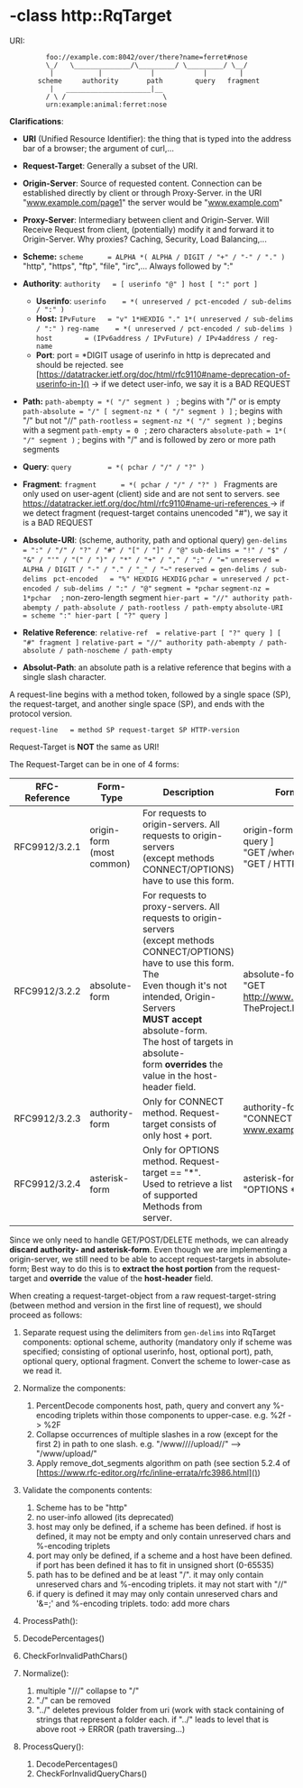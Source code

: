 # -class http::RqTarget

URI:

```
         foo://example.com:8042/over/there?name=ferret#nose
         \_/   \______________/\_________/ \_________/ \__/
          |           |            |            |        |
       scheme     authority       path        query   fragment
          |   _____________________|__
         / \ /                        \
         urn:example:animal:ferret:nose
```

**Clarifications**:

* **URI** (Unified Resource Identifier): the thing that is typed into the address bar of a browser; the argument of curl,...
* **Request-Target**: Generally a subset of the URI.
* **Origin-Server**: Source of requested content. Connection can be established directly by client or through Proxy-Server. in the URI "www.example.com/page1" the server would be "www.example.com"
* **Proxy-Server**: Intermediary between client and Origin-Server. Will Receive Request from client, (potentially) modify it and forward it to Origin-Server. Why proxies? Caching, Security, Load Balancing,...
* **Scheme:**
  `scheme      = ALPHA *( ALPHA / DIGIT / "+" / "-" / "." )`
  "http", "https", "ftp", "file", "irc",... Always followed by ":"
* **Authority**:
  `authority   = [ userinfo "@" ] host [ ":" port ]`

  * **Userinfo**:
    `userinfo    = *( unreserved / pct-encoded / sub-delims / ":" )`
  * **Host:**
    `IPvFuture   = "v" 1*HEXDIG "." 1*( unreserved / sub-delims / ":" )`
    `reg-name    = *( unreserved / pct-encoded / sub-delims )`
    `host        = (IPv6address / IPvFuture) / IPv4address / reg-name `
  * **Port**:
    port          = *DIGIT
    usage of userinfo in http is deprecated and should be rejected. see [https://datatracker.ietf.org/doc/html/rfc9110#name-deprecation-of-userinfo-in-]()
    -> if we detect user-info, we say it is a BAD REQUEST
* **Path:**
  `path-abempty = *( "/" segment ) `                              ; begins with "/" or is empty
  `path-absolute = "/" [ segment-nz * ( "/" segment ) ]` ; begins with "/" but not "//"
  `path-rootless`	`= segment-nz *( "/" segment )`	  ; begins with a segment
  `path-empty = 0 `						  ; zero characters
  `absolute-path = 1*( "/" segment )`      ; begins with "/" and is followed by zero or more path segments
* **Query**:
  `query         = *( pchar / "/" / "?" )`
* **Fragment**:
  `fragment      = *( pchar / "/" / "?" ) `
  Fragments are only used on user-agent (client) side and are not sent to servers. see [https://datatracker.ietf.org/doc/html/rfc9110#name-uri-references
  ]()-> if we detect fragment (request-target contains unencoded "#"), we say it is a BAD REQUEST
* **Absolute-URI**: (scheme, authority, path and optional query)
  `gen-delims = ":" / "/" / "?" / "#" / "[" / "]" / "@"`
  `sub-delims = "!" / "$" / "&" / "'" / "(" / ")" / "*" / "+" / "," / ";" / "="`
  `unreserved = ALPHA / DIGIT / "-" / "." / "_" / "~"`
  `reserved = gen-delims / sub-delims `
  `pct-encoded   = "%" HEXDIG HEXDIG`
  `pchar = unreserved / pct-encoded / sub-delims / ":" / "@"`
  `segment = *pchar`
  `segment-nz = 1*pchar  ` ; non-zero-length segment
  `hier-part = "//" authority path-abempty / path-absolute / path-rootless / path-empty`
  `absolute-URI  = scheme ":" hier-part [ "?" query ]`
* **Relative Reference**:
  `relative-ref  = relative-part [ "?" query ] [ "#" fragment ]`
  `relative-part = "//" authority path-abempty / path-absolute / path-noscheme / path-empty`
* **Absolut-Path**:
  an absolute path is a relative reference that begins with a single slash character.

A request-line begins with a method token, followed by a single space (SP), the request-target, and another single space (SP), and ends with the protocol version.

`request-line   = method SP request-target SP HTTP-version`

Request-Target is **NOT** the same as URI!

The Request-Target can be in one of 4 forms:

| RFC-Reference | Form-Type                      | Description                                                                                                                                                                                                                                                                                                                                  | Format & Example(s)                                                                                    |
| ------------- | ------------------------------ | -------------------------------------------------------------------------------------------------------------------------------------------------------------------------------------------------------------------------------------------------------------------------------------------------------------------------------------------- | ------------------------------------------------------------------------------------------------------ |
| RFC9912/3.2.1 | origin-form<br />(most common) | For requests to origin-servers. All requests to origin-servers<br />(except methods CONNECT/OPTIONS) have to use this form.                                                                                                                                                                                                                  | origin-form    = absolute-path [ "?" query ]<br />"GET /where?q=now HTTP/1.1"<br />"GET / HTTP/1.1"    |
| RFC9912/3.2.2 | absolute-form                  | For requests to proxy-servers. All requests to origin-servers<br />(except methods CONNECT/OPTIONS) have to use this form.<br />The <br />Even though it's not intended, Origin-Servers **MUST** **accept** absolute-form.<br />The host of targets in absolute-form **overrides** the value in the host-header field. | absolute-form  = absolute-URI<br />"GET http://www.example.org/pub/WWW/<br />TheProject.html HTTP/1.1" |
| RFC9912/3.2.3 | authority-form                 | Only for CONNECT method. Request-target consists of only host + port.                                                                                                                                                                                                                                                                       | authority-form = uri-host ":" port<br />"CONNECT www.example.com:7070"                                 |
| RFC9912/3.2.4 | asterisk-form                  | Only for OPTIONS method. Request-target == "*".<br />Used to retrieve a list of supported Methods from server.                                                                                                                                                                                                                               | asterisk-form  = "*"<br />"OPTIONS * HTTP/1.1"                                                         |

Since we only need to handle GET/POST/DELETE methods, we can already **discard authority- and asterisk-form**.
Even though we are implementing a origin-server, we still need to be able to accept request-targets in absolute-form;
Best way to do this is to **extract the host portion** from the request-target and **override** the value of the **host-header** field.

When creating a request-target-object from a raw request-target-string (between method and version in the first line of request), we should proceed as follows:

1. Separate request using the delimiters from  `gen-delims`  into RqTarget components: optional scheme, authority (mandatory only if scheme was specified; consisting of optional userinfo, host, optional port), path, optional query, optional fragment. Convert the scheme to lower-case as we read it.
2. Normalize the components:

   1. PercentDecode components host, path, query and convert any %-encoding triplets within those components to upper-case. e.g. %2f -> %2F
   2. Collapse occurrences of multiple slashes in a row (except for the first 2) in path to one slash. e.g. "/www////upload//" --> "/www/upload/"
   3. Apply remove_dot_segments algorithm on path (see section 5.2.4 of [https://www.rfc-editor.org/rfc/inline-errata/rfc3986.html]())
3. Validate the components contents:

   1. Scheme has to be "http"
   2. no user-info allowed (its deprecated)
   3. host may only be defined, if a scheme has been defined. if host is defined, it may not be empty and only contain unreserved chars and %-encoding triplets
   4. port may only be defined, if a scheme and a host have been defined. if port has been defined it has to fit in unsigned short (0-65535)
   5. path has to be defined and be at least "/". it may only contain unreserved chars and %-encoding triplets. it may not start with "//"
   6. if query is defined it may may only contain unreserved chars and '&=;' and %-encoding triplets. todo: add more chars
4. ProcessPath():
5. DecodePercentages()
6. CheckForInvalidPathChars()
7. Normalize():

   1. multiple "///" collapse to "/"
   2. "./" can be removed
   3. "../" deletes previous folder from uri (work with stack containing of strings that represent a folder each. if "../" leads to level that is above root -> ERROR (path traversing...)
8. ProcessQuery():

   1. DecodePercentages()
   2. CheckForInvalidQueryChars()
